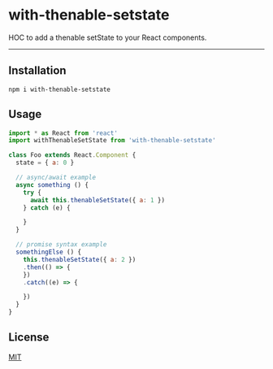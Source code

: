# with-thenable-setstate

HOC to add a thenable setState to your React components.

--------

## Installation

`npm i with-thenable-setstate`

## Usage

```javascript
import * as React from 'react'
import withThenableSetState from 'with-thenable-setstate'

class Foo extends React.Component {
  state = { a: 0 }

  // async/await example
  async something () {
    try {
      await this.thenableSetState({ a: 1 })
    } catch (e) {

    }
  }

  // promise syntax example
  somethingElse () {
    this.thenableSetState({ a: 2 })
    .then(() => {
    })
    .catch((e) => {

    })
  }
}
```

## License

[MIT](./LICENSE.md)
